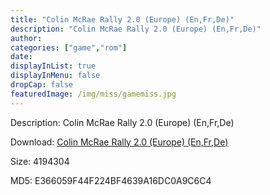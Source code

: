 ```yaml
---
title: "Colin McRae Rally 2.0 (Europe) (En,Fr,De)"
description: "Colin McRae Rally 2.0 (Europe) (En,Fr,De)"
author: 
categories: ["game","rom"]
date: 
displayInList: true
displayInMenu: false
dropCap: false
featuredImage: /img/miss/gamemiss.jpg
---
```


Description: Colin McRae Rally 2.0 (Europe) (En,Fr,De)

Download: <a style="text-decoration:underline;" href="https://mega.nz/#!fbB0AK5K!YScnVvs9W7aBRpYyL3T5m_VOJXExM-kNuG09h1rjAto" target = "_blank" rel = "nofollow" > Colin McRae Rally 2.0 (Europe) (En,Fr,De)</a>

Size: 4194304

MD5: E366059F44F224BF4639A16DC0A9C6C4

